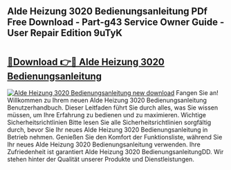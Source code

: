 ## Alde Heizung 3020 Bedienungsanleitung PDf Free Download - Part-g43 Service Owner Guide - User Repair Edition 9uTyK

# <h2><a href="http://df53acb.blite.top/?on=Alde+Heizung+3020+Bedienungsanleitung">🔗Download 👉🔴 Alde Heizung 3020 Bedienungsanleitung</a></h2>

[![Alde Heizung 3020 Bedienungsanleitung new download](https://i.imgur.com/lujVjoI.png)](http://df53acb.blite.top/?on=Alde+Heizung+3020+Bedienungsanleitung)
Fangen Sie an! Willkommen zu Ihrem neuen Alde Heizung 3020 Bedienungsanleitung Benutzerhandbuch. Dieser Leitfaden führt Sie durch alles, was Sie wissen müssen, um Ihre Erfahrung zu bedienen und zu maximieren. Wichtige Sicherheitsrichtlinien Bitte lesen Sie alle Sicherheitsrichtlinien sorgfältig durch, bevor Sie Ihr neues Alde Heizung 3020 Bedienungsanleitung in Betrieb nehmen. Genießen Sie den Komfort der Funktionsliste, während Sie Ihr neues Alde Heizung 3020 Bedienungsanleitung verwenden. Ihre Zufriedenheit ist garantiert Alde Heizung 3020 BedienungsanleitungDD. Wir stehen hinter der Qualität unserer Produkte und Dienstleistungen.
